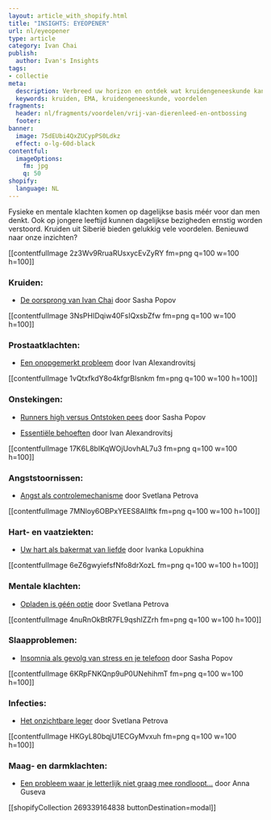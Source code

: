 ```yaml
---
layout: article_with_shopify.html
title: "INSIGHTS: EYEOPENER"
url: nl/eyeopener
type: article
category: Ivan Chai
publish:
  author: Ivan's Insights
tags:
- collectie
meta:
  description: Verbreed uw horizon en ontdek wat kruidengeneeskunde kan betekenen in het dagelijks leven. Veilig en effectief op langere termijn en tevens vrij van dierenleed en chemicaliën. Benieuwd naar onze inzichten?
  keywords: kruiden, EMA, kruidengeneeskunde, voordelen
fragments:
  header: nl/fragments/voordelen/vrij-van-dierenleed-en-ontbossing
  footer:
banner:
  image: 75dEUbi4QxZUCypPS0Ldkz
  effect: o-lg-60d-black
contentful:
  imageOptions:
    fm: jpg
    q: 50
shopify:
  language: NL
---
```


Fysieke en mentale klachten komen op dagelijkse basis méér voor dan men denkt. Ook op jongere leeftijd kunnen dagelijkse bezigheden ernstig worden verstoord. Kruiden uit Siberië bieden gelukkig vele voordelen. Benieuwd naar onze inzichten?

[[contentfulImage 2z3Wv9RruaRUsxycEvZyRY fm=png q=100 w=100 h=100]]

### Kruiden:
* [De oorsprong van Ivan Chai](/nl/artikel/ivanchai/de-oorsprong-van-ivan-chai/) door Sasha Popov

[[contentfulImage 3NsPHIDqiw40FsIQxsbZfw fm=png q=100 w=100 h=100]]

### Prostaatklachten:
* [Een onopgemerkt probleem](/nl/artikel/prostaat/prostaatkanker/een-onopgemerkt-probleem/) door Ivan Alexandrovitsj

[[contentfulImage 1vQtxfkdY8o4kfgrBlsnkm fm=png q=100 w=100 h=100]]

### Onstekingen:
* [Runners high versus Ontstoken pees](/nl/artikel/peesontsteking/runners-high-versus-ontstoken-pees) door Sasha Popov

* [Essentiële behoeften](/nl/artikel/slijmbeursontsteking/essentiele-behoeften/) door Ivan Alexandrovitsj

[[contentfulImage 17K6L8bIKqWOjUovhAL7u3 fm=png q=100 w=100 h=100]]

### Angststoornissen:
* [Angst als controlemechanisme](/nl/artikel/angst/angst-als-controlemechanisme/) door Svetlana Petrova

[[contentfulImage 7MNloy6OBPxYEES8AIlftk fm=png q=100 w=100 h=100]]

### Hart- en vaatziekten:
* [Uw hart als bakermat van liefde](/nl/artikel/hart-en-vaatziekten/uw-hart-als-bakermat-van-liefde/) door Ivanka Lopukhina

[[contentfulImage 6eZ6gwyiefsfNfo8drXozL fm=png q=100 w=100 h=100]]

### Mentale klachten:
* [Opladen is géén optie](/nl/artikel/burnout/opladen-is-geen-optie/) door Svetlana Petrova

[[contentfulImage 4nuRnOkBtR7FL9qshIZZrh fm=png q=100 w=100 h=100]]

### Slaapproblemen:
* [Insomnia als gevolg van stress en je telefoon](/nl/artikel/slaapproblemen/insomnia-als-gevolg-van-stress-en-je-telefoon/) door Sasha Popov

[[contentfulImage 6KRpFNKQnp9uP0UNehihmT fm=png q=100 w=100 h=100]]

### Infecties:
* [Het onzichtbare leger](/nl/artikel/infecties/het-onzichtbare-leger/) door Svetlana Petrova

[[contentfulImage HKGyL80bqjU1ECGyMvxuh fm=png q=100 w=100 h=100]]

### Maag- en darmklachten:
* [Een probleem waar je letterlijk niet graag mee rondloopt...](/nl/artikel/een-probleem-waar-je-niet-graag-mee-rondloopt) door Anna Guseva

[[shopifyCollection 269339164838 buttonDestination=modal]]
